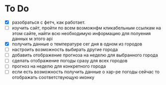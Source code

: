 # To Do

- [x] разобраться с фетч, как работает.
- [ ] изучить сайт, пройти по всем возможнфм кликабельным ссылкам на этом сайте, найти всю необходимую информацию для полуения данных м этого api
- [x] получить данные о температуре сег дня в одном из городов
- [ ] настроить возможность выбирать другие города
- [ ] добавить отображение прогноза на неделю для выбранного города
- [ ] сделать отображение погоды сразу для всех городов
- [ ] прогноз на неделю для конкретного города
- [ ] если есть возможность получить данные о хар-ре погоды сейчас то отображать соответствующую иконку